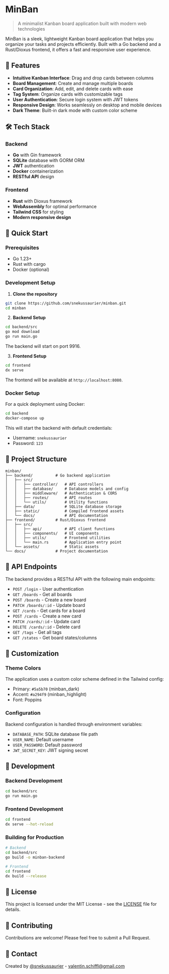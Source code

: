 # MinBan

> A minimalist Kanban board application built with modern web technologies

MinBan is a sleek, lightweight Kanban board application that helps you organize your tasks and projects efficiently. Built with a Go backend and a Rust/Dioxus frontend, it offers a fast and responsive user experience.

## 🌟 Features

- **Intuitive Kanban Interface**: Drag and drop cards between columns
- **Board Management**: Create and manage multiple boards
- **Card Organization**: Add, edit, and delete cards with ease
- **Tag System**: Organize cards with customizable tags
- **User Authentication**: Secure login system with JWT tokens
- **Responsive Design**: Works seamlessly on desktop and mobile devices
- **Dark Theme**: Built-in dark mode with custom color scheme

## 🛠️ Tech Stack

### Backend
- **Go** with Gin framework
- **SQLite** database with GORM ORM
- **JWT** authentication
- **Docker** containerization
- **RESTful API** design

### Frontend
- **Rust** with Dioxus framework
- **WebAssembly** for optimal performance
- **Tailwind CSS** for styling
- **Modern responsive design**

## 🚀 Quick Start

### Prerequisites
- Go 1.23+
- Rust with cargo
- Docker (optional)

### Development Setup

1. **Clone the repository**
```bash
git clone https://github.com/snekussaurier/minban.git
cd minban
```

2. **Backend Setup**
```bash
cd backend/src
go mod download
go run main.go
```
The backend will start on port 9916.

3. **Frontend Setup**
```bash
cd frontend
dx serve
```
The frontend will be available at `http://localhost:8080`.

### Docker Setup

For a quick deployment using Docker:

```bash
cd backend
docker-compose up
```

This will start the backend with default credentials:
- Username: `snekussaurier`
- Password: `123`

## 📁 Project Structure

```
minban/
├── backend/          # Go backend application
│   ├── src/
│   │   ├── controller/   # API controllers
│   │   ├── database/     # Database models and config
│   │   ├── middleware/   # Authentication & CORS
│   │   ├── routes/       # API routes
│   │   └── utils/        # Utility functions
│   ├── data/             # SQLite database storage
│   ├── static/           # Compiled frontend assets
│   └── docs/             # API documentation
├── frontend/         # Rust/Dioxus frontend
│   ├── src/
│   │   ├── api/          # API client functions
│   │   ├── components/   # UI components
│   │   ├── utils/        # Frontend utilities
│   │   └── main.rs       # Application entry point
│   └── assets/           # Static assets
└── docs/             # Project documentation
```

## 🔧 API Endpoints

The backend provides a RESTful API with the following main endpoints:

- `POST /login` - User authentication
- `GET /boards` - Get all boards
- `POST /boards` - Create a new board
- `PATCH /boards/:id` - Update board
- `GET /cards` - Get cards for a board
- `POST /cards` - Create a new card
- `PATCH /cards/:id` - Update card
- `DELETE /cards/:id` - Delete card
- `GET /tags` - Get all tags
- `GET /states` - Get board states/columns

## 🎨 Customization

### Theme Colors
The application uses a custom color scheme defined in the Tailwind config:
- Primary: `#5a5b70` (minban_dark)
- Accent: `#a294f9` (minban_highlight)
- Font: Poppins

### Configuration
Backend configuration is handled through environment variables:
- `DATABASE_PATH`: SQLite database file path
- `USER_NAME`: Default username
- `USER_PASSWORD`: Default password
- `JWT_SECRET_KEY`: JWT signing secret

## 🧪 Development

### Backend Development
```bash
cd backend/src
go run main.go
```

### Frontend Development
```bash
cd frontend
dx serve --hot-reload
```

### Building for Production
```bash
# Backend
cd backend/src
go build -o minban-backend

# Frontend
cd frontend
dx build --release
```

## 📝 License

This project is licensed under the MIT License - see the [LICENSE](LICENSE) file for details.

## 🤝 Contributing

Contributions are welcome! Please feel free to submit a Pull Request.

## 📧 Contact

Created by [@snekussaurier](https://github.com/snekussaurier) - valentin.schiffl@gmail.com
